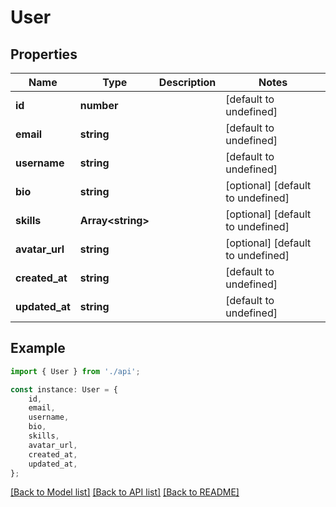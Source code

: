 # User


## Properties

Name | Type | Description | Notes
------------ | ------------- | ------------- | -------------
**id** | **number** |  | [default to undefined]
**email** | **string** |  | [default to undefined]
**username** | **string** |  | [default to undefined]
**bio** | **string** |  | [optional] [default to undefined]
**skills** | **Array&lt;string&gt;** |  | [optional] [default to undefined]
**avatar_url** | **string** |  | [optional] [default to undefined]
**created_at** | **string** |  | [default to undefined]
**updated_at** | **string** |  | [default to undefined]

## Example

```typescript
import { User } from './api';

const instance: User = {
    id,
    email,
    username,
    bio,
    skills,
    avatar_url,
    created_at,
    updated_at,
};
```

[[Back to Model list]](../README.md#documentation-for-models) [[Back to API list]](../README.md#documentation-for-api-endpoints) [[Back to README]](../README.md)

